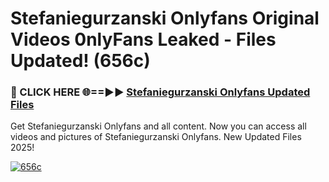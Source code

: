 # Stefaniegurzanski Onlyfans Original Videos 0nlyFans Leaked - Files Updated! (656c)

<h3>🔴 CLICK HERE 🌐==►► <a href="https://tinyurl.com/ehrbuxhb" rel="nofollow">Stefaniegurzanski Onlyfans Updated Files</a></h3>

Get Stefaniegurzanski Onlyfans and all content. Now you can access all videos and pictures of Stefaniegurzanski Onlyfans. New Updated Files 2025!

[![656c](https://i.imgur.com/lVYEuWS.gif)](https://tinyurl.com/ehrbuxhb)
